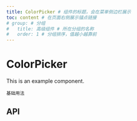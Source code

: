 ```yaml
---
title: ColorPicker # 组件的标题，会在菜单侧边栏展示
toc: content # 在页面右侧展示锚点链接
# group: # 分组
#   title: 高级组件 # 所在分组的名称
#   order: 1 # 分组排序，值越小越靠前
---
```


# ColorPicker

This is an example component.

<code src="./demo/base.tsx" description="demo 描述">基础用法</code>

## API
